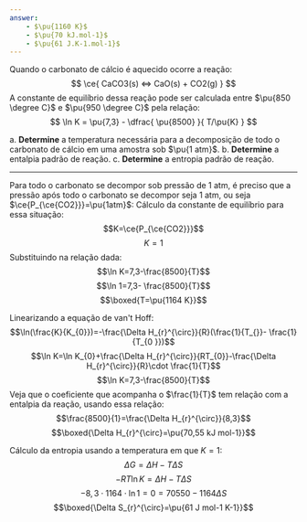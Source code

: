 ```yaml
---
answer:
    - $\pu{1160 K}$
    - $\pu{70 kJ.mol-1}$
    - $\pu{61 J.K-1.mol-1}$
---
```


Quando o carbonato de cálcio é aquecido ocorre a reação:
$$
    \ce{ CaCO3(s) <=> CaO(s) + CO2(g) }
$$
A constante de equilíbrio dessa reação pode ser calculada entre $\pu{850 \degree C}$ e $\pu{950 \degree C}$ pela relação:
$$
    \ln K = \pu{7,3} - \dfrac{ \pu{8500} }{ T/\pu{K} }
$$

a. **Determine** a temperatura necessária para a decomposição de todo o carbonato de cálcio em uma amostra sob $\pu{1 atm}$.
b. **Determine** a entalpia padrão de reação.
c. **Determine** a entropia padrão de reação.

---

Para todo o carbonato se decompor sob pressão de 1 atm, é preciso que a pressão após todo o carbonato se decompor seja 1 atm, ou seja $\ce{P_{\ce{CO2}}}=\pu{1atm}$:
Cálculo da constante de equilíbrio para essa situação:
$$K=\ce{P_{\ce{CO2}}}$$
$$K=1$$
Substituindo na relação dada:
$$\ln K=7,3-\frac{8500}{T}$$
$$\ln 1=7,3- \frac{8500}{T}$$
$$\boxed{T=\pu{1164 K}}$$


Linearizando a equação de van't Hoff:
$$\ln(\frac{K}{K_{0}})=-\frac{\Delta H_{r}^{\circ}}{R}(\frac{1}{T_{}}- \frac{1}{T_{0 }})$$
$$\ln K=\ln K_{0}+\frac{\Delta H_{r}^{\circ}}{RT_{0}}-\frac{\Delta H_{r}^{\circ}}{R}\cdot \frac{1}{T}$$
$$\ln K=7,3-\frac{8500}{T}$$
Veja que o coeficiente que acompanha o $\frac{1}{T}$ tem relação com a entalpia da reação, usando essa relação:
$$\frac{8500}{1}=\frac{\Delta H_{r}^{\circ}}{8,3}$$
$$\boxed{\Delta H_{r}^{\circ}=\pu{70,55 kJ mol-1}}$$

Cálculo da entropia usando a temperatura em que $K=1$:
$$\Delta G=\Delta H- T \Delta S$$
$$-RT\ln K= \Delta H- T \Delta S$$
$${-8,3\cdot1164\cdot\ln1} = 0 =70550-1164 \Delta S$$
$$\boxed{\Delta S_{r}^{\circ}=\pu{61 J mol-1 K-1}}$$

